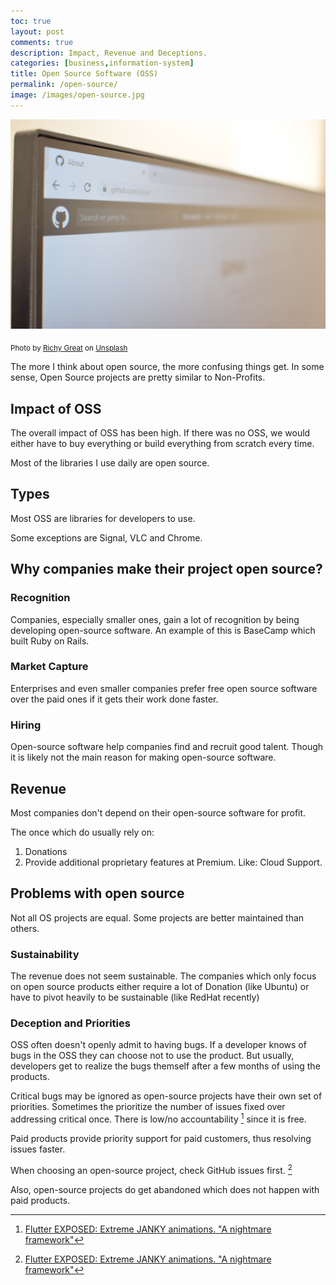 ```yaml
---
toc: true
layout: post
comments: true
description: Impact, Revenue and Deceptions.
categories: [business,information-system]
title: Open Source Software (OSS)
permalink: /open-source/
image: /images/open-source.jpg
---
```

![](/images/open-source.jpg)

<sub style="user-select: auto;">Photo by <a href="https://unsplash.com/@richygreat?utm_source=unsplash&amp;utm_medium=referral&amp;utm_content=creditCopyText" style="user-select: auto;">Richy Great</a> on <a href="https://unsplash.com/s/photos/github?utm_source=unsplash&amp;utm_medium=referral&amp;utm_content=creditCopyText" style="user-select: auto;">Unsplash</a></sub>

The more I think about open source, the more confusing things get. In some sense, Open Source projects are pretty similar to Non-Profits.

## Impact of OSS

The overall impact of OSS has been high. If there was no OSS, we would either have to buy everything or build everything from scratch every time.

Most of the libraries I use daily are open source.

## Types
Most OSS are libraries for developers to use.

Some exceptions are Signal, VLC and Chrome.

## Why companies make their project open source?

### Recognition
Companies, especially smaller ones, gain a lot of recognition by being developing open-source software. An example of this is BaseCamp which built Ruby on Rails.

### Market Capture

Enterprises and even smaller companies prefer free open source software over the paid ones if it gets their work done faster. 

### Hiring
Open-source software help companies find and recruit good talent. Though it is likely not the main reason for making open-source software.

## Revenue

Most companies don't depend on their open-source software for profit. 

The once which do usually rely on:
1. Donations
2. Provide additional proprietary features at Premium. Like: Cloud Support.

## Problems with open source

Not all OS projects are equal. Some projects are better maintained than others.

### Sustainability

The revenue does not seem sustainable. The companies which only focus on open source products  either require a lot of Donation (like Ubuntu) or have to pivot heavily to be sustainable (like RedHat recently)

### Deception and Priorities

OSS often doesn't openly admit to having bugs. If a developer knows of bugs in the OSS they can choose not to use the product. But usually, developers get to realize the bugs themself after a few months of using the products.

Critical bugs may be ignored as open-source projects have their own set of priorities. Sometimes the prioritize the number of issues fixed over addressing critical once. There is low/no accountability [^1] since it is free.

Paid products provide priority support for paid customers, thus resolving issues faster.

When choosing an open-source project, check GitHub issues first. [^1]

Also, open-source projects do get abandoned which does not happen with paid products.

[^1]: [Flutter EXPOSED: Extreme JANKY animations. "A nightmare framework"](https://www.youtube.com/watch?v=L3iqmyoogfA&list=WL&index=21)

